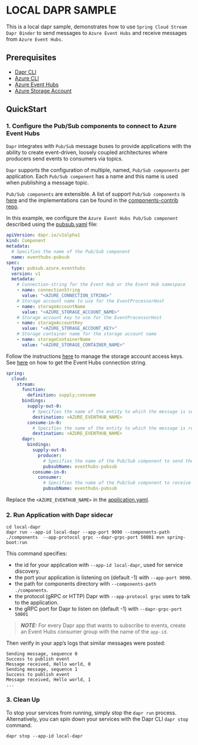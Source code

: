 # LOCAL DAPR SAMPLE

This is a local dapr sample, demonstrates how to use `Spring Cloud Stream Dapr Binder` to send messages to `Azure Event Hubs` and receive messages from `Azure Event Hubs`.

## Prerequisites
- [Dapr CLI](https://docs.dapr.io/getting-started/install-dapr-cli/)
- [Azure CLI](https://docs.microsoft.com/cli/azure/install-azure-cli)
- [Azure Event Hubs](https://docs.microsoft.com/azure/event-hubs/event-hubs-create)
- [Azure Storage Account](https://docs.microsoft.com/azure/storage/common/storage-account-create?tabs=azure-portal)

## QuickStart

### 1. Configure the Pub/Sub components to connect to Azure Event Hubs

`Dapr` integrates with `Pub/Sub` message buses to provide applications with the ability to create event-driven, loosely coupled architectures where producers send events to consumers via topics.

`Dapr` supports the configuration of multiple, named, `Pub/Sub components` per application. Each `Pub/Sub component` has a name and this name is used when publishing a message topic. 

`Pub/Sub components` are extensible. A list of support `Pub/Sub components` is [here](https://docs.dapr.io/reference/components-reference/supported-pubsub/) and the implementations can be found in the [components-contrib repo](https://github.com/dapr/components-contrib).

In this example, we configure the `Azure Event Hubs Pub/Sub component` described using the [pubsub.yaml](./components/pubsub.yaml) file:
```yaml
apiVersion: dapr.io/v1alpha1
kind: Component
metadata:
  # Specifies the name of the Pub/Sub component
  name: eventhubs-pubsub
spec:
  type: pubsub.azure.eventhubs
  version: v1
  metadata:
    # Connection-string for the Event Hub or the Event Hub namespace
    - name: connectionString
      value: "<AZURE_CONNECTION_STRING>"
    # Storage account name to use for the EventProcessorHost
    - name: storageAccountName
      value: "<AZURE_STORAGE_ACCOUNT_NAME>"
    # Storage account key to use for the EventProcessorHost
    - name: storageAccountKey
      value: "<AZURE_STORAGE_ACCOUNT_KEY>"
    # Storage container name for the storage account name
    - name: storageContainerName
      value: "<AZURE_STORAGE_CONTAINER_NAME>"
```

Follow the instructions [here](https://docs.microsoft.com/azure/storage/common/storage-account-keys-manage?tabs=azure-portal) to manage the storage account access keys.
See [here](https://docs.microsoft.com/azure/event-hubs/event-hubs-get-connection-string) on how to get the Event Hubs connection string.


```yaml
spring:
  cloud:
    stream:
      function:
        definition: supply;consume
      bindings:
        supply-out-0:
          # Specifies the name of the entity to which the message is sent
          destination: <AZURE_EVENTHUB_NAME>
        consume-in-0:
          # Specifies the name of the entity to which the message is received
          destination: <AZURE_EVENTHUB_NAME>
      dapr:
        bindings:
          supply-out-0:
            producer:
              # Specifies the name of the Pub/Sub component to send the message
              pubsubName: eventhubs-pubsub
          consume-in-0:
            consumer:
              # Specifies the name of the Pub/Sub component to receive the message
              pubsubName: eventhubs-pubsub
```
Replace the `<AZURE_EVENTHUB_NAME>` in the [application.yaml](./src/main/resources/application.yaml).

### 2. Run Application with Dapr sidecar
```shell
cd local-dapr
dapr run --app-id local-dapr --app-port 9090 --components-path ./components  --app-protocol grpc --dapr-grpc-port 50001 mvn spring-boot:run
```

This command specifies:
- the id for your application with `--app-id local-dapr`, used for service discovery.
- the port your application is listening on (default -1) with `--app-port 9090`.
- the path for components directory with `--components-path ./components`.
- the protocol (gRPC or HTTP) Dapr with `--app-protocol grpc` uses to talk to the application.
- the gRPC port for Dapr to listen on (default -1) with `--dapr-grpc-port 50001`

> ***NOTE:***
> For every Dapr app that wants to subscribe to events, create an Event Hubs consumer group with the name of the `app-id`.



Then verify in your app’s logs that similar messages were posted:
```shell
Sending message, sequence 0
Success to publish event
Message received, Hello world, 0
Sending message, sequence 1
Success to publish event
Message received, Hello world, 1
...
```

### 3. Clean Up
To stop your services from running, simply stop the `dapr run` process. Alternatively, you can spin down your services with the Dapr CLI `dapr stop` command. 
```shell
dapr stop --app-id local-dapr
```
